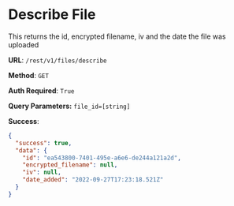 # Describe File

This returns the id, encrypted filename, iv and the date the file was uploaded

**URL**: `/rest/v1/files/describe`

**Method**: `GET`

**Auth Required**: `True`

**Query Parameters:**
`file_id=[string]`

**Success**:
```json
{
  "success": true,
  "data": {
    "id": "ea543800-7401-495e-a6e6-de244a121a2d",
    "encrypted_filename": null,
    "iv": null,
    "date_added": "2022-09-27T17:23:18.521Z"
  }
}
```
